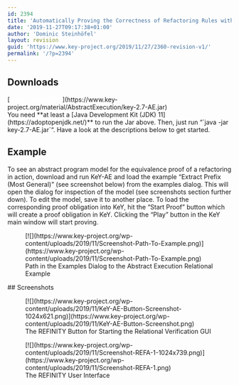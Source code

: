 ```yaml
---
id: 2394
title: 'Automatically Proving the Correctness of Refactoring Rules with Abstract Execution'
date: '2019-11-27T09:17:38+01:00'
author: 'Dominic Steinhöfel'
layout: revision
guid: 'https://www.key-project.org/2019/11/27/2360-revision-v1/'
permalink: '/?p=2394'
---
```


## Downloads

<div class="wp-block-button aligncenter is-style-squared">[<span class="tadv-color" style="color:#ffffff">Download KeY-AE</span><span class="tadv-color" style="color:#ffffff"></span>](https://www.key-project.org/material/AbstractExecution/key-2.7-AE.jar)</div>You need **at least a [Java Development Kit (JDK) 11](https://adoptopenjdk.net/)** to run the Jar above. Then, just run “`java -jar key-2.7-AE.jar`“. Have a look at the descriptions below to get started.

## Example

To see an abstract program model for the equivalence proof of a refactoring in action, download and run KeY-AE and load the example “Extract Prefix (Most General)” (see screenshot below) from the examples dialog. This will open the dialog for inspection of the model (see screenshots section further down). To edit the model, save it to another place. To load the corresponding proof obligation into KeY, hit the “Start Proof” button which will create a proof obligation in KeY. Clicking the “Play” button in the KeY main window will start proving.

<div class="wp-block-image"><figure class="aligncenter">[![](https://www.key-project.org/wp-content/uploads/2019/11/Screenshot-Path-To-Example.png)](https://www.key-project.org/wp-content/uploads/2019/11/Screenshot-Path-To-Example.png)<figcaption>Path in the Examples Dialog to the Abstract Execution Relational Example</figcaption></figure></div>## Screenshots

<figure class="wp-block-image">[![](https://www.key-project.org/wp-content/uploads/2019/11/KeY-AE-Button-Screenshot-1024x621.png)](https://www.key-project.org/wp-content/uploads/2019/11/KeY-AE-Button-Screenshot.png)<figcaption>The REFINITY Button for Starting the Relational Verification GUI</figcaption></figure><figure class="wp-block-image">[![](https://www.key-project.org/wp-content/uploads/2019/11/Screenshot-REFA-1-1024x739.png)](https://www.key-project.org/wp-content/uploads/2019/11/Screenshot-REFA-1.png)<figcaption>The REFINITY User Interface</figcaption></figure>